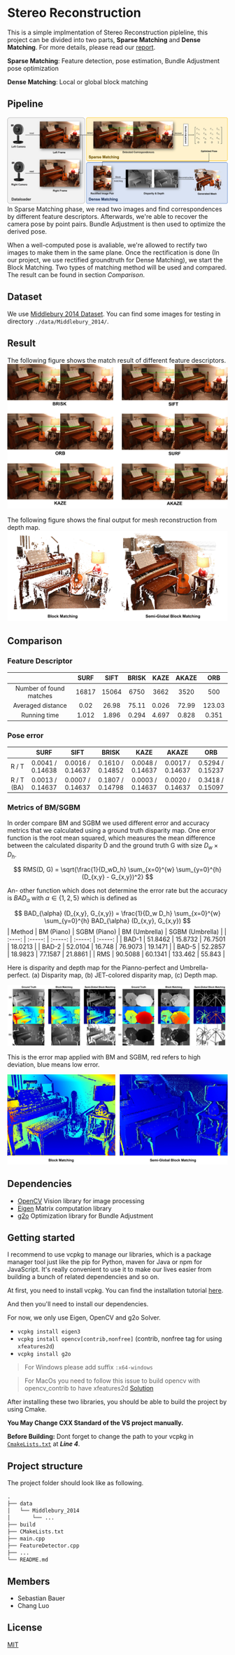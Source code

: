 # Stereo Reconstruction 

This is a simple implmentation of Stereo Reconstruction pipleline, this project can be divided into two parts, **Sparse Matching** and **Dense Matching**. For more details, please read our [report](docs/Stereo_Reconstruction_Comparison_And_Analysis_Report.pdf).

**Sparse Matching**: Feature detection, pose estimation, Bundle Adjustment pose optimization

**Dense Matching**: Local or global block matching

## Pipeline

![Pipeline](imgs/pipeline.jpg)
In Sparse Matching phase, we read two images and find correspondences by different feature descriptors. Afterwards, we're able to recover the camera pose by point pairs. Bundle Adjustment is then used to optimize the derived pose.

When a well-computed pose is avaliable, we're allowed to rectify two images to make them in the same plane. Once the rectification is done (In our project, we use rectified groundtruth for Dense Matching), we start the Block Matching. Two types of matching method will be used and compared. The result can be found in section *Comparison*. 


## Dataset 
We use [Middlebury 2014 Dataset](https://vision.middlebury.edu/stereo/data/scenes2014/). You can find some images for testing in directory `./data/Middlebury_2014/`. 

## Result 
The following figure shows the match result of different feature descriptors.
![Found Match](imgs/Piano_match-min.jpg)

The following figure shows the final output for mesh reconstruction from 
depth map.
![Reconstruction Mesh](imgs/reconstruction_result.jpg)

## Comparison

### Feature Descriptor

 |                         | SURF  | SIFT  | BRISK | KAZE  | AKAZE |  ORB   |
 | :---------------------: | :---: | :---: | :---: | :---: | :---: | :----: |
 | Number of found matches | 16817 | 15064 | 6750  | 3662  | 3520  |  500   |
 |    Averaged distance    | 0.02  | 26.98 | 75.11 | 0.026 | 72.99 | 123.03 |
 |      Running time       | 1.012 | 1.896 | 0.294 | 4.697 | 0.828 | 0.351  |

### Pose error
|            |       SURF       |       SIFT       |      BRISK       |       KAZE       |      AKAZE       |       ORB        |
| :--------: | :--------------: | :--------------: | :--------------: | :--------------: | :--------------: | :--------------: |
|   R / T    | 0.0041 / 0.14638 | 0.0016 / 0.14637 | 0.1610 / 0.14852 | 0.0048 / 0.14637 | 0.0017 / 0.14637 | 0.5294 / 0.15237 |
| R / T (BA) | 0.0013 / 0.14637 | 0.0007 / 0.14637 | 0.1807 / 0.14798 | 0.0003 / 0.14637 | 0.0020 / 0.14637 | 0.3418 / 0.15097 |

### Metrics of BM/SGBM
In order compare BM and SGBM we used different error
and accuracy metrics that we calculated using a ground truth
disparity map. One error function is the root mean squared, which measures the mean difference between the calculated
disparity D and the ground truth G with size $D_w \times D_h$. 

$$
RMS(D, G) = \sqrt{\frac{1}{D_wD_h} \sum_{x=0}^{w} \sum_{y=0}^{h} (D_{x,y} - G_{x,y})^2}
$$

An-
other function which does not determine the error rate but
the accuracy is $BAD_\alpha$ with $\alpha \in \{1,2,5\}$ which is defined
as

$$
    BAD_{\alpha} (D_{x,y}, G_{x,y}) = \frac{1}{D_w D_h} \sum_{x=0}^{w} \sum_{y=0}^{h} BAD_{\alpha} (D_{x,y}, G_{x,y})
$$
 | Method |   BM (Piano)   |  SGBM (Piano)  |   BM (Umbrella)   |  SGBM (Umbrella)  |
 | :----: | :-----: | :-----: | :-----: | :-----: |
 | BAD-1  | 51.8462 | 15.8732 | 76.7501 | 18.0213 |
 | BAD-2  | 52.0104 | 16.748  | 76.9073 | 19.1471 |
 | BAD-5  | 52.2857 | 18.9823 | 77.1587 | 21.8861 |
 |  RMS   | 90.5088 | 60.1341 | 133.462 | 55.843  |

Here is disparity and depth map for the Pianno-perfect and Umbrella-perfect. (a) Disparity map, (b) JET-colored disparity map, (c)
Depth map.

![ComparisonDisparityDepth](imgs/Piano_Umbrella_result-min.jpg)

This is the error map applied with BM and SGBM, red refers to high deviation, blue means low error.

![ErrorMap](imgs/error_map.jpg)
## Dependencies

- [OpenCV](https://opencv.org/) Vision library for image processing
- [Eigen](https://eigen.tuxfamily.org/index.php?title=Main_Page) Matrix computation library
- [g2o](https://github.com/RainerKuemmerle/g2o) Optimization library for Bundle Adjustment

## Getting started

I recommend to use vcpkg to manage our libraries, which is a package manager tool just like the pip for Python, maven for Java or npm for JavaScript. It's really convenient to use it to make our lives easier from building a bunch of related dependencies and so on. 

At first, you need to install vcpkg. You can find the installation tutorial [here](https://vcpkg.io/en/getting-started.html).

And then you'll need to install our dependencies.

For now, we only use Eigen, OpenCV and g2o Solver.

- `vcpkg install eigen3`
- `vcpkg install opencv[contrib,nonfree]` (contrib, nonfree tag for using `xfeatures2d`)
- `vcpkg install g2o`

> For Windows please add suffix `:x64-windows`

> For MacOs you need to follow this issue to build opencv with opencv_contrib to have xfeatures2d [Solution](https://github.com/udacity/SFND_2D_Feature_Tracking/issues/3)


After installing these two libraries, you should be able to build the project by using Cmake.

**You May Change CXX Standard of the VS project manually.**

**Before Building:** Dont forget to change the path to your vcpkg in [`CmakeLists.txt`](CMakeLists.txt) at ***Line 4***.

## Project structure
The project folder should look like as following.
```
.
├── data
│   └── Middlebury_2014
│       └── ...
├── build
├── CMakeLists.txt
├── main.cpp
├── FeatureDetector.cpp
├── ...
└── README.md
```
## Members
- Sebastian Bauer 
- Chang Luo

## License
[MIT]()
